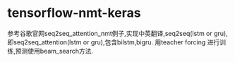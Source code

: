 # tensorflow-nmt-keras
参考谷歌官网seq2seq_attention_nmt例子,实现中英翻译,seq2seq(lstm or gru),即seq2seq_attention(lstm or gru),包含bilstm,bigru. 用teacher forcing 进行训练,预测使用beam_search方法.
